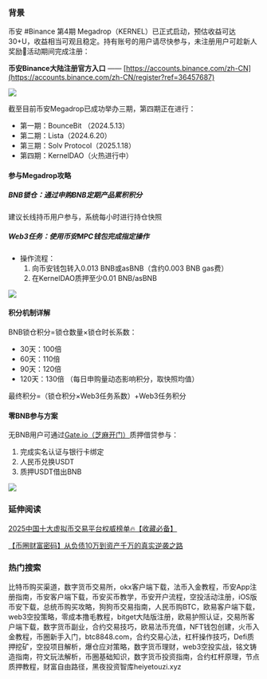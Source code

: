 ### 背景
币安 #Binance 第4期 Megadrop（KERNEL）已正式启动，预估收益可达30+U，收益相当可观且稳定。持有账号的用户请尽快参与，未注册用户可趁新人奖励🎁活动期间完成注册：

**币安Binance大陆注册官方入口** —— [https://accounts.binance.com/zh-CN](https://accounts.binance.com/zh-CN/register?ref=36457687)

[![](https://fe095ec.webp.li/top-10-exchanges-002.jpg)](https://accounts.binance.com/zh-CN/register?ref=36457687)

截至目前币安Megadrop已成功举办三期，第四期正在进行：
- 第一期：BounceBit （2024.5.13）
- 第二期：Lista（2024.6.20）
- 第三期：Solv Protocol（2025.1.18）
- 第四期：KernelDAO（火热进行中）


#### 参与Megadrop攻略
##### BNB锁仓：通过申购BNB定期产品累积积分
建议长线持币用户参与，系统每小时进行持仓快照
##### Web3任务：使用币安MPC钱包完成指定操作
- 操作流程：
  1. 向币安钱包转入0.013 BNB或asBNB（含约0.003 BNB gas费）
  2. 在KernelDAO质押至少0.01 BNB/asBNB

[![](https://fe095ec.webp.li/binance-megadrop_001.jpeg)](https://accounts.binance.com/zh-CN/register?ref=36457687)

#### 积分机制详解
BNB锁仓积分=锁仓数量×锁仓时长系数：
- 30天：100倍
- 60天：110倍
- 90天：120倍
- 120天：130倍
（每日申购量动态影响积分，取快照均值）

最终积分=（锁仓积分×Web3任务系数）+Web3任务积分

#### 零BNB参与方案
无BNB用户可通过[Gate.io（芝麻开门）](https://www.gate.io/zh/signup?ref_type=103&ref=A1ERAQ)质押借贷参与：
1. 完成实名认证与银行卡绑定
2. 人民币兑换USDT
3. 质押USDT借出BNB

[![](https://fe095ec.webp.li/20250410183843687.png)](https://btc8848.com/top-10-exchanges)


### 延伸阅读
[2025中国十大虚拟币交易平台权威榜单🔥【收藏必备】](https://btc8848.com/top-10-exchanges/)

[【币圈财富密码】从负债10万到资产千万的真实逆袭之路](https://heiyetouzi.xyz/biquanstory001/)

### 热门搜索
比特币购买渠道，数字货币交易所，okx客户端下载，法币入金教程，币安App注册指南，币安客户端下载，币安买币教学，币安开户流程，空投活动注册，iOS版币安下载，总统币购买攻略，狗狗币交易指南，人民币购BTC，欧易客户端下载，web3空投策略，零成本撸毛教程，bitget大陆版注册，欧易护照认证，交易所客户端下载，数字货币副业，合约交易技巧，欧易法币充值，NFT钱包创建，火币入金教程，币圈新手入门，btc8848.com，合约交易心法，杠杆操作技巧，Defi质押挖矿，空投项目解析，爆仓应对策略，数字货币理财，web3空投实战，铭文铸造指南，符文玩法解析，币圈基础知识，数字货币投资指南，合约杠杆原理，节点质押教程，财富自由路径，黑夜投资智库heiyetouzi.xyz